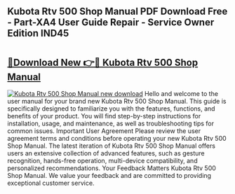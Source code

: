 ## Kubota Rtv 500 Shop Manual PDF Download Free - Part-XA4 User Guide Repair - Service Owner Edition IND45

# <h2><a href="http://bc9239.oget.top/?id=Kubota+Rtv+500+Shop+Manual">🔗Download New 👉🔴 Kubota Rtv 500 Shop Manual</a></h2>

[![Kubota Rtv 500 Shop Manual new download](https://i.imgur.com/5g1atiW.png)](http://bc9239.oget.top/?id=Kubota+Rtv+500+Shop+Manual)
Hello and welcome to the user manual for your brand new Kubota Rtv 500 Shop Manual. This guide is specifically designed to familiarize you with the features, functions, and benefits of your product. You will find step-by-step instructions for installation, usage, and maintenance, as well as troubleshooting tips for common issues. Important User Agreement Please review the user agreement terms and conditions before operating your new Kubota Rtv 500 Shop Manual. The latest iteration of Kubota Rtv 500 Shop Manual offers users an extensive collection of advanced features, such as gesture recognition, hands-free operation, multi-device compatibility, and personalized recommendations. Your Feedback Matters Kubota Rtv 500 Shop Manual. We value your feedback and are committed to providing exceptional customer service.
